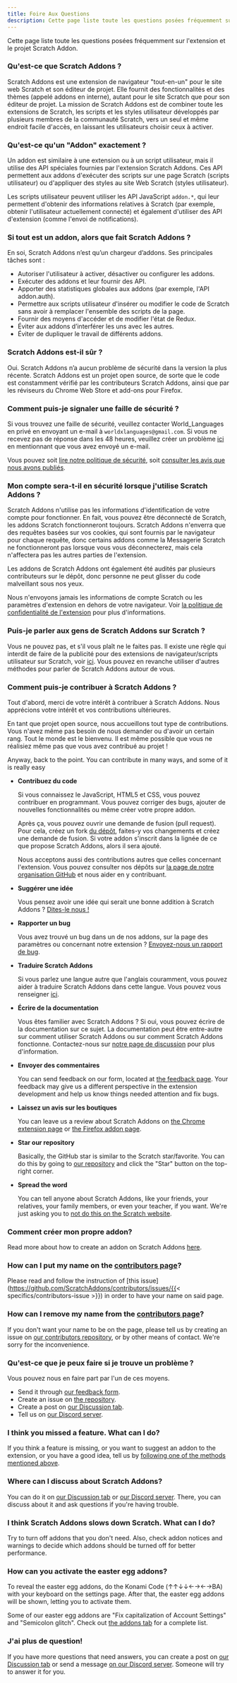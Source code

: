 ```yaml
---
title: Foire Aux Questions
description: Cette page liste toute les questions posées fréquemment sur l'extension et le projet Scratch Addon.
---
```


Cette page liste toute les questions posées fréquemment sur l'extension et le projet Scratch Addon.

### Qu'est-ce que Scratch Addons ?

Scratch Addons est une extension de navigateur "tout-en-un" pour le site web Scratch et son éditeur de projet. Elle fournit des fonctionnalités et des thèmes (appelé addons en interne), autant pour le site Scratch que pour son éditeur de projet. La mission de Scratch Addons est de combiner toute les extensions de Scratch, les scripts et les styles utilisateur développés par plusieurs membres de la communauté Scratch, vers un seul et même endroit facile d'accès, en laissant les utilisateurs choisir ceux à activer.

### Qu'est-ce qu'un "Addon" exactement ?

Un addon est similaire à une extension ou à un script utilisateur, mais il utilise des API spéciales fournies par l'extension Scratch Addons. Ces API permettent aux addons d'exécuter des scripts sur une page Scratch (scripts utilisateur) ou d'appliquer des styles au site Web Scratch (styles utilisateur).

Les scripts utilisateur peuvent utiliser les API JavaScript `addon.*`, qui leur permettent d'obtenir des informations relatives à Scratch (par exemple, obtenir l'utilisateur actuellement connecté) et également d'utiliser des API d'extension (comme l'envoi de notifications).

### Si tout est un addon, alors que fait Scratch Addons ? 

En soi, Scratch Addons n’est qu’un chargeur d’addons. Ses principales tâches sont :

- Autoriser l'utilisateur à activer, désactiver ou configurer les addons. 
- Exécuter des addons et leur fournir des API. 
- Apporter des statistiques globales aux addons (par exemple, l'API addon.auth).
- Permettre aux scripts utilisateur d'insérer ou modifier le code de Scratch sans avoir à remplacer l'ensemble des scripts de la page.
- Fournir des moyens d'accéder et de modifier l'état de Redux.
- Éviter aux addons d’interférer les uns avec les autres. 
- Éviter de dupliquer le travail de différents addons. 

### Scratch Addons est-il sûr ?

Oui. Scratch Addons n’a aucun problème de sécurité dans la version la plus récente. Scratch Addons est un projet open source, de sorte que le code est constamment vérifié par les contributeurs Scratch Addons, ainsi que par les réviseurs du Chrome Web Store et add-ons pour Firefox. 

### Comment puis-je signaler une faille de sécurité ?

Si vous trouvez une faille de sécurité, veuillez contacter World_Languages ​​en privé en envoyant un e-mail à `worldxlanguages@gmail.com`. Si vous ne recevez pas de réponse dans les 48 heures, veuillez créer un problème [ici](https://github.com/ScratchAddons/ScratchAddons/issues/) en mentionnant que vous avez envoyé un e-mail.

Vous pouvez soit [lire notre politique de sécurité](https://github.com/ScratchAddons/ScratchAddons/security/policy), soit [consulter les avis que nous avons publiés](https://github.com/ScratchAddons/ScratchAddons/security/advisories?state=published).

### Mon compte sera-t-il en sécurité lorsque j'utilise Scratch Addons ?

Scratch Addons n'utilise pas les informations d'identification de votre compte pour fonctionner. En fait, vous pouvez être déconnecté de Scratch, les addons Scratch fonctionneront toujours. Scratch Addons n'enverra que des requêtes basées sur vos cookies, qui sont fournis par le navigateur pour chaque requête, donc certains addons comme la Messagerie Scratch ne fonctionneront pas lorsque vous vous déconnecterez, mais cela n'affectera pas les autres parties de l'extension.

Les addons de Scratch Addons ont également été audités par plusieurs contributeurs sur le dépôt, donc personne ne peut glisser du code malveillant sous nos yeux.

Nous n'envoyons jamais les informations de compte Scratch ou les paramètres d'extension en dehors de votre navigateur. Voir [la politique de confidentialité de l'extension](/docs/privacy/policies/extension) pour plus d'informations.

### Puis-je parler aux gens de Scratch Addons sur Scratch ?

Vous ne pouvez pas, et s'il vous plaît ne le faites pas. Il existe une règle qui interdit de faire de la publicité pour des extensions de navigateur/scripts utilisateur sur Scratch, voir [ici](https://scratch.mit.edu/discuss/post/2907564/). Vous pouvez en revanche utiliser d'autres méthodes pour parler de Scratch Addons autour de vous.

### Comment puis-je contribuer à Scratch Addons ?

Tout d'abord, merci de votre intérêt à contribuer à Scratch Addons. Nous apprécions votre intérêt et vos contributions ultérieures.

En tant que projet open source, nous accueillons tout type de contributions. Vous n'avez même pas besoin de nous demander ou d'avoir un certain rang. Tout le monde est le bienvenu. Il est même possible que vous ne réalisiez même pas que vous avez contribué au projet !

Anyway, back to the point. You can contribute in many ways, and some of it is really easy

- **Contribuez du code**

  Si vous connaissez le JavaScript, HTML5 et CSS, vous pouvez contribuer en programmant. Vous pouvez corriger des bugs, ajouter de nouvelles fonctionnalités ou même créer votre propre addon.

  Après ça, vous pouvez ouvrir une demande de fusion (pull request). Pour cela, créez un fork [du dépôt](https://github.com/ScratchAddons/ScratchAddons/), faites-y vos changements et créez une demande de fusion. Si votre addon s'inscrit dans la lignée de ce que propose Scratch Addons, alors il sera ajouté.

  Nous acceptons aussi des contributions autres que celles concernant l'extension. Vous pouvez consulter nos dépôts sur [la page de notre organisation GitHub](https://github.com/ScratchAddons) et nous aider en y contribuant.

- **Suggérer une idée** 

  Vous pensez avoir une idée qui serait une bonne addition à Scratch Addons ? [Dites-le nous !](#i-think-you-missed-a-feature-what-can-i-do)

- **Rapporter un bug**

  Vous avez trouvé un bug dans un de nos addons, sur la page des paramètres ou concernant notre extension ? [Envoyez-nous un rapport de bug](#what-can-i-do-if-i-find-a-problem).

- **Traduire Scratch Addons**

  Si vous parlez une langue autre que l'anglais couramment, vous pouvez aider à traduire Scratch Addons dans cette langue. Vous pouvez vous renseigner [ici](/docs/localization/joining-the-localization-team).

- **Écrire de la documentation**

  Vous êtes familier avec Scratch Addons ? Si oui, vous pouvez écrire de la documentation sur ce sujet. La documentation peut être entre-autre sur comment utiliser Scratch Addons ou sur comment Scratch Addons fonctionne. Contactez-nous sur [notre page de discussion](https://github.com/ScratchAddons/ScratchAddons/discussions) pour plus d'information.

- **Envoyer des commentaires**

  You can send feedback on our form, located at [the feedback page](https://scratchaddons.com/feedback). Your feedback may give us a different perspective in the extension development and help us know things needed attention and fix bugs.

- **Laissez un avis sur les boutiques**

  You can leave us a review about Scratch Addons on [the Chrome extension page](https://chrome.google.com/webstore/detail/fbeffbjdlemaoicjdapfpikkikjoneco) or [the Firefox addon page](https://addons.mozilla.org/firefox/addon/scratch-messaging-extension/).

- **Star our repository**

  Basically, the GitHub star is similar to the Scratch star/favorite. You can do this by going to [our repository](https://github.com/ScratchAddons/ScratchAddons) and click the "Star" button on the top-right corner.

- **Spread the word**

  You can tell anyone about Scratch Addons, like your friends, your relatives, your family members, or even your teacher, if you want. We're just asking you to [not do this on the Scratch website](#can-i-tell-people-about-scratch-addons-on-scratch).

### Comment créer mon propre addon?

Read more about how to create an addon on Scratch Addons [here](/docs/develop/getting-started).

### How can I put my name on the [contributors page](/contributors)?

Please read and follow the instruction of [this issue](https://github.com/ScratchAddons/contributors/issues/{{< specifics/contributors-issue >}}) in order to have your name on said page.

### How can I remove my name from the [contributors page](/contributors)?

If you don't want your name to be on the page, please tell us by creating an issue on [our contributors repository](https://github.com/ScratchAddons/contributors/issues/), or by other means of contact. We're sorry for the inconvenience.

### Qu'est-ce que je peux faire si je trouve un problème ?

Vous pouvez nous en faire part par l'un de ces moyens.

- Send it through [our feedback form](https://scratchaddons.com/feedback).
- Create an issue on [the repository](https://github.com/ScratchAddons/ScratchAddons/issues).
- Create a post on [our Discussion tab](https://github.com/ScratchAddons/ScratchAddons/discussions).
- Tell us on [our Discord server](https://discord.gg/R5NBqwMjNc).

### I think you missed a feature. What can I do?

If you think a feature is missing, or you want to suggest an addon to the extension, or you have a good idea, tell us by [following one of the methods mentioned above](#what-can-i-do-if-i-find-a-problem).

### Where can I discuss about Scratch Addons?

You can do it on [our Discussion tab](https://github.com/ScratchAddons/ScratchAddons/discussions) or [our Discord server](https://discord.gg/R5NBqwMjNc). There, you can discuss about it and ask questions if you're having trouble.

### I think Scratch Addons slows down Scratch. What can I do?

Try to turn off addons that you don't need. Also, check addon notices and warnings to decide which addons should be turned off for better performance. 

### How can you activate the easter egg addons?

To reveal the easter egg addons, do the Konami Code (↑↑↓↓←→←→BA) with your keyboard on the settings page. After that, the easter egg addons will be shown, letting you to activate them.

Some of our easter egg addons are "Fix capitalization of Account Settings" and "Semicolon glitch". Check out [the addons tab](/addons) for a complete list.

### J'ai plus de question!

If you have more questions that need answers, you can create a post on [our Discussion tab](https://github.com/ScratchAddons/ScratchAddons/discussions) or send a message [on our Discord server](https://discord.gg/R5NBqwMjNc). Someone will try to answer it for you.
